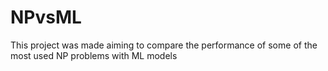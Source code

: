 # NPvsML
This project was made aiming to compare the performance of some of the most used NP problems with ML models
